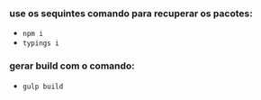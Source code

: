 ### use os sequintes comando para recuperar os pacotes:

* ``` npm i ```
* ``` typings i ```

### gerar build com o comando:

* ``` gulp build ```